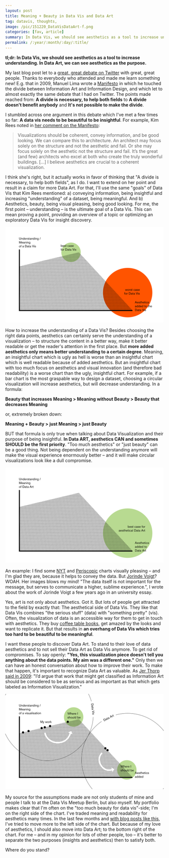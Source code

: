 ```yaml
---
layout: post
title: Meaning + Beauty in Data Vis and Data Art
tag: datavis, thoughts,
image: /pic/151220_DataVisDataArt-f.png
categories: [fav, article]
summary: In Data Vis, we should see aesthetics as a tool to increase understanding. In Data Art, we can see aesthetics as the purpose.
permalink: /:year/:month/:day/:title/
---
```


**tl;dr: In Data Vis, we should see aesthetics as a tool to increase understanding. In Data Art, we can see aesthetics as the purpose.**

My last blog post let to a [great, great debate on Twitter](https://twitter.com/lisacrost/status/676518447623348224) with great, great people. Thanks to everybody who attended and made me learn something new! E.g. that in 2009, Manuel Lima wrote a [Manifesto](http://www.visualcomplexity.com/vc/blog/?p=644) in which he touched the divide between Information Art and Information Design, and which let to almost exactly the same debate that I had on Twitter. The points made reached from: **A divide is necessary, to help both fields** to **A divide doesn't benefit anybody** and **It's not possible to make the divide**.

I stumbled across one argument in this debate which I've met a few times so far: **A data vis needs to be beautiful to be insightful**. For example, Kim Rees noted in [her comment on the Manifesto](http://www.visualcomplexity.com/vc/blog/?p=644):

>Visualizations should be coherent, convey information, and be good looking. We can compare this to architecture. An architect may focus solely on the structure and not the aesthetic and fail. Or she may focus solely on the aesthetic not the structure and fail. It’s the great (and few) architects who excel at both who create the truly wonderful buildings. [...]  I believe aesthetics are crucial to a coherent visualization.

I think she's right, but it actually works in favor of thinking that "A divide is necessary, to help both fields", as I do. I want to extend on her point and result in a claim for more Data Art. For that, I'll use the same "goals" of Data Vis that Kim Rees mentioned: a) conveying information, being insightful and increasing "understanding" of a dataset, being meaningful. And b) Aesthetics, beauty, being visual pleasing, being good looking. For me, the first point – understanding – is the ultimate goal of a Data Vis. This can mean proving a point, providing an overview of a topic or optimizing an exploratory Data Vis for insight discovery.

![image](/pic/151220_DataVisDataArt.png)

How to increase the understanding of a Data Vis? Besides choosing the right data points, aesthetics can certainly serve the understanding of a visualization – to structure the content in a better way, make it better readable or get the reader's attention in the first place. But **more added aesthetics only means better understanding to a certain degree**. Meaning, an insightful chart which is ugly as hell is worse than an insightful chart which is well readable because of added aesthetics. But an insightful chart with too much focus on aesthetics and visual innovation (and therefore bad readability) is a worse chart than the ugly, insightful chart. For example, if a bar chart is the most graspable way to design a dataset, choosing a circular visualization will increase aesthetics, but will decrease understanding. In a formula:

**Beauty that increases Meaning > Meaning without Beauty > Beauty that decreases Meaning**

or, extremely broken down:

**Meaning + Beauty > just Meaning > just Beauty**



BUT that formula is only true when talking about Data Visualization and their purpose of being insightful. **In Data ART, aesthetics CAN and sometimes SHOULD be the first priority**. "Too much aesthetics" or "just beauty" can be a good thing. Not being dependent on the understanding anymore will make the visual experience enormously better – and it will make circular visualizations look like a dull compromise.

![image](/pic/151220_DataVisDataArt2.png)

An example: I find some [NYT](www.nytimes.com/interactive/2014/06/05/upshot/how-the-recession-reshaped-the-economy-in-255-charts.html?abt=0002&abg=1) and [Periscopic](http://www.periscopic.com/) charts visually pleasing – and I'm glad they are, because it helps to convey the data. But [Jorinde Voigt](http://jorindevoigt.com/blog/?cat=55)? WOAH. Her images blows my mind! "The data itself is not important for the message, but serves to communicate a higher, sublime experience.", I wrote about the work of Jorinde Voigt a few years ago in an university essay.

Yes, art is not only about aesthetics. Got it. But lots of people get attracted to the field by exactly that: The aesthetical side of Data Vis. They like that Data Vis combines "the serious stuff" (data) with "something pretty" (vis). Often, the visualization of data is an accessible way for them to get in touch with aesthetics. They buy [coffee table books](http://infosthetics.com/archives/2010/03/data_flow_2_book_review.html), get amazed by the looks and want to replicate it. But that results in **an overhang of Data Vis which tries too hard to be beautiful to be meaningful**.

I want these people to discover Data Art. To stand to their love of data aesthetics and to not sell their Data Art as Data Vis anymore. To get rid of compromises. To say openly: **"Yes, this visualization piece doesn't tell you anything about the data points. My aim was a different one."** Only then we can have an honest conversation about how to improve their work. To make that happen, it's important to recognize Data Art as valuable. As [Jer Thorp said in 2009](http://www.visualcomplexity.com/vc/blog/?p=644): "I’d argue that work that might get classified as Information Art should be considered to be as serious and as important as that which gets labeled as Information Visualization."

![image](/pic/151220_DataVisDataArt3.png)

My source for the assumptions made are not only students of mine and people I talk to at the Data Vis Meetup Berlin, but also myself. My portfolio makes clear that I'm often on the "too much beauty for data vis"-side; I'm on the right side of the chart. I've traded meaning and readability for aesthetics many times. In the last few months and [with blog posts like this](lisacharlotterost.github.io/2015/06/20/Searching-through-the-years/), I've tried to move more to the left side of the chart. But because of my love of aesthetics, I should also move into Data Art; to the bottom right of the chart. For me – and in my opinion for lots of other people, too – it's better to separate the two purposes (insights and aesthetics) then to satisfy both.

Where do you stand?
